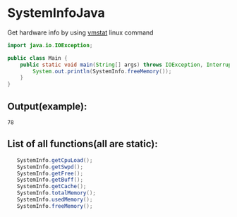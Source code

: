 # SystemInfoJava
Get hardware info by using [vmstat](https://en.wikipedia.org/wiki/Vmstat) linux command
```java
import java.io.IOException;

public class Main {
    public static void main(String[] args) throws IOException, InterruptedException{
        System.out.println(SystemInfo.freeMemory());
    }
}

```

## Output(example): 
```
78
```
## List of all functions(all are static): 
```java
   SystemInfo.getCpuLoad();
   SystemInfo.getSwpd();
   SystemInfo.getFree();
   SystemInfo.getBuff();
   SystemInfo.getCache();
   SystemInfo.totalMemory();
   SystemInfo.usedMemory();
   SystemInfo.freeMemory();
```
